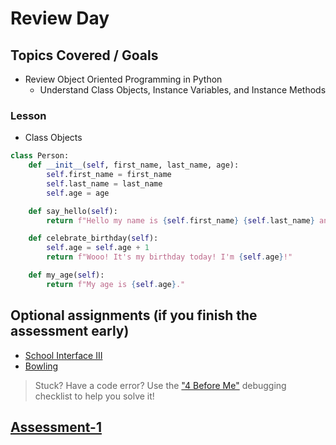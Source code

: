 # Review Day

## Topics Covered / Goals

- Review Object Oriented Programming in Python
  - Understand Class Objects, Instance Variables, and Instance Methods

### Lesson

- Class Objects

```python
class Person:
    def __init__(self, first_name, last_name, age):
        self.first_name = first_name
        self.last_name = last_name
        self.age = age

    def say_hello(self):
        return f"Hello my name is {self.first_name} {self.last_name} and I'm {self.age} years old."

    def celebrate_birthday(self):
        self.age = self.age + 1
        return f"Wooo! It's my birthday today! I'm {self.age}!"

    def my_age(self):
        return f"My age is {self.age}."
```

## Optional assignments (**if you finish the assessment early**)

- [School Interface III](https://classroom.google.com/c/NjEyMzM5MTczMDQ4?cjc=vunqfsg)
- [Bowling](https://classroom.google.com/c/NjEyMzM5MTczMDQ4?cjc=vunqfsg)
> Stuck? Have a code error? Use the ["4 Before Me"](https://docs.google.com/document/d/1nseOs5oabYBKNHfwJZNAR7GlU0zkZxNagsw63AD7XV0/edit) debugging checklist to help you solve it!


## [**Assessment-1**](https://classroom.google.com/c/NjEyMzM5MTczMDQ4?cjc=vunqfsg)
